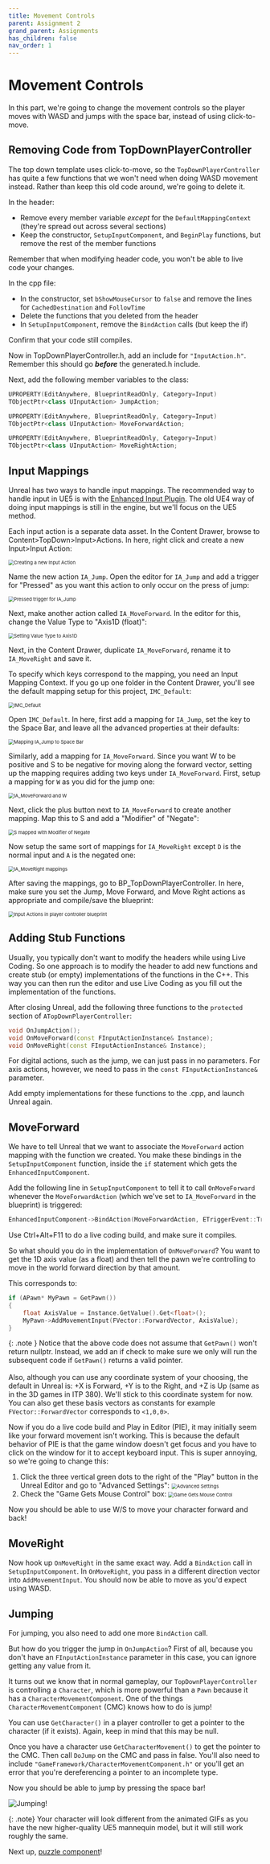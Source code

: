 ```yaml
---
title: Movement Controls
parent: Assignment 2
grand_parent: Assignments
has_children: false
nav_order: 1
---
```


# Movement Controls

In this part, we're going to change the movement controls so the player moves with WASD and jumps with the space bar, instead of using click-to-move.

## Removing Code from TopDownPlayerController

The top down template uses click-to-move, so the `TopDownPlayerController` has quite a few functions that we won't need when doing WASD movement instead. Rather than keep this old code around, we're going to delete it.

In the header:

* Remove every member variable *except* for the `DefaultMappingContext` (they're spread out across several sections)
* Keep the constructor, `SetupInputComponent`, and `BeginPlay` functions, but remove the rest of the member functions

Remember that when modifying header code, you won't be able to live code your changes.

In the cpp file:

- In the constructor, set `bShowMouseCursor` to `false` and remove the lines for `CachedDestination` and `FollowTime`
- Delete the functions that you deleted from the header
- In `SetupInputComponent`, remove the `BindAction` calls (but keep the if)

Confirm that your code still compiles.

Now in TopDownPlayerController.h, add an include for `"InputAction.h"`. Remember this should go ***before*** the generated.h include.

Next, add the following member variables to the class:

```c++
UPROPERTY(EditAnywhere, BlueprintReadOnly, Category=Input)
TObjectPtr<class UInputAction> JumpAction;

UPROPERTY(EditAnywhere, BlueprintReadOnly, Category=Input)
TObjectPtr<class UInputAction> MoveForwardAction;

UPROPERTY(EditAnywhere, BlueprintReadOnly, Category=Input)
TObjectPtr<class UInputAction> MoveRightAction;
```

## Input Mappings

Unreal has two ways to handle input mappings. The recommended way to handle input in UE5 is with the [Enhanced Input Plugin](https://docs.unrealengine.com/5.0/en-US/enhanced-input-in-unreal-engine/). The old UE4 way of doing input mappings is still in the engine, but we'll focus on the UE5 method.

Each input action is a separate data asset. In the Content Drawer, browse to Content>TopDown>Input>Actions. In here, right click and create a new Input>Input Action:

<img src="images/02/1.png" alt="Creating a new Input Action" style="zoom:67%;" />

Name the new action `IA_Jump`. Open the editor for `IA_Jump` and add a trigger for "Pressed" as you want this action to only occur on the press of jump:

<img src="images/02/14.png" alt="Pressed trigger for IA_Jump" style="zoom:67%;" />

 Next, make another action called `IA_MoveForward`. In the editor for this, change the Value Type to "Axis1D (float)":

<img src="images/02/2.png" alt="Setting Value Type to Axis1D" style="zoom:67%;" />

Next, in the Content Drawer, duplicate `IA_MoveForward`, rename it to  `IA_MoveRight` and save it.

To specify which keys correspond to the mapping, you need an Input Mapping Context. If you go up one folder in the Content Drawer, you'll see the default mapping setup for this project, `IMC_Default`:

<img src="images/02/3.png" alt="IMC_Default" style="zoom:67%;" />

Open `IMC_Default`. In here, first add a mapping for `IA_Jump`, set the key to the Space Bar, and leave all the advanced properties at their defaults:

<img src="images/02/4.png" alt="Mapping IA_Jump to Space Bar" style="zoom:67%;" />

Similarly, add a mapping for `IA_MoveForward`. Since you want W to be positive and S to be negative for moving along the forward vector, setting up the mapping requires adding two keys under `IA_MoveForward`. First, setup a mapping for `W` as you did for the jump one:

<img src="images/02/5.png" alt="IA_MoveForward and W" style="zoom:67%;" />

Next, click the plus button next to `IA_MoveForward` to create another mapping. Map this to S and add a "Modifier" of "Negate":

<img src="images/02/6.png" alt="S mapped with Modifier of Negate" style="zoom:67%;" />

Now setup the same sort of mappings for `IA_MoveRight` except `D` is the normal input and `A` is the negated one:

<img src="images/02/7.png" alt="IA_MoveRight mappings" style="zoom:67%;" />

After saving the mappings, go to BP_TopDownPlayerController. In here, make sure you set the Jump, Move Forward, and Move Right actions as appropriate and compile/save the blueprint:

<img src="images/02/8.png" alt="Input Actions in player controller blueprint" style="zoom:67%;" />


## Adding Stub Functions

Usually, you typically don't want to modify the headers while using Live Coding. So one approach is to modify the header to add new functions and create stub (or empty) implementations of the functions in the C++. This way you can then run the editor and use Live Coding as you fill out the implementation of the functions.

After closing Unreal, add the following three functions to the `protected` section of `ATopDownPlayerController`:

```c++
void OnJumpAction();
void OnMoveForward(const FInputActionInstance& Instance);
void OnMoveRight(const FInputActionInstance& Instance);
```

For digital actions, such as the jump, we can just pass in no parameters. For axis actions, however, we need to pass in the `const FInputActionInstance&` parameter.

Add empty implementations for these functions to the .cpp, and launch Unreal again.

## MoveForward

We have to tell Unreal that we want to associate the `MoveForward` action mapping with the function we created. You make these bindings in the `SetupInputComponent` function, inside the `if` statement which gets the `EnhancedInputComponent`.

Add the following line in `SetupInputComponent` to tell it to call `OnMoveForward` whenever the `MoveForwardAction` (which we've set to `IA_MoveForward` in the blueprint) is triggered:

```c++
EnhancedInputComponent->BindAction(MoveForwardAction, ETriggerEvent::Triggered, this, &ATopDownPlayerController::OnMoveForward);
```

Use Ctrl+Alt+F11 to do a live coding build, and make sure it compiles.

So what should you do in the implementation of `OnMoveForward`? You want to get the 1D axis value (as a float) and then tell the pawn we're controlling to move in the world forward direction by that amount.

This corresponds to:

```c++
if (APawn* MyPawn = GetPawn())
{
	float AxisValue = Instance.GetValue().Get<float>();
	MyPawn->AddMovementInput(FVector::ForwardVector, AxisValue);
}
```

{: .note }
Notice that the above code does not assume that `GetPawn()` won't return nullptr. Instead, we add an if check to make sure we only will run the subsequent code if `GetPawn()` returns a valid pointer.<br/><br/>Also, although you can use any coordinate system of your choosing, the default in Unreal is: +X is Forward, +Y is to the Right, and +Z is Up (same as in the 3D games in ITP 380). We'll stick to this coordinate system for now. You can also get these basis vectors as constants for example `FVector::ForwardVector` corresponds to `<1,0,0>`.

Now if you do a live code build and Play in Editor (PIE), it may initially seem like your forward movement isn't working. This is because the default behavior of PIE is that the game window doesn't get focus and you have to click on the window for it to accept keyboard input. This is super annoying, so we're going to change this:

1. Click the three vertical green dots to the right of the "Play" button in the Unreal Editor and go to "Advanced Settings":
   <img src="images/02/9.png" alt="Advanced Settings" style="zoom:67%;" />
2. Check the "Game Gets Mouse Control" box:
   <img src="images/02/10.png" alt="Game Gets Mouse Control" style="zoom:67%;" />

Now you should be able to use W/S to move your character forward and back!

## MoveRight

Now hook up `OnMoveRight` in the same exact way. Add a `BindAction` call in `SetupInputComponent`.  In `OnMoveRight`, you pass in a different direction vector into `AddMovementInput`. You should now be able to move as you'd expect using WASD.

## Jumping

For jumping, you also need to add one more `BindAction` call.

But how do you trigger the jump in `OnJumpAction`? First of all, because you don't have an `FInputActionInstance` parameter in this case, you can ignore getting any value from it. 

It turns out we know that in normal gameplay, our `TopDownPlayerController` is controlling a `Character`, which is more powerful than a `Pawn` because it has a `CharacterMovementComponent`. One of the things `CharacterMovementComponent` (CMC) knows how to do is jump!

You can use `GetCharacter()` in a player controller to get a pointer to the character (if it exists). Again, keep in mind that this may be null.

Once you have a character use `GetCharacterMovement()` to get the pointer to the CMC. Then call `DoJump` on the CMC and pass in false. You'll also need to include `"GameFramework/CharacterMovementComponent.h"` or you'll get an error that you're dereferencing a pointer to an incomplete type.

Now you should be able to jump by pressing the space bar!

![Jumping!](images/02/jump.gif)

{: .note}
Your character will look different from the animated GIFs as you have the new higher-quality UE5 mannequin model, but it will still work roughly the same.

Next up, [puzzle component](02-02.html)!

